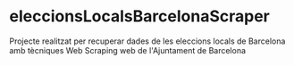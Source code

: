 # eleccionsLocalsBarcelonaScraper
Projecte realitzat per recuperar dades de les eleccions locals de Barcelona amb tècniques Web Scraping web de l'Ajuntament de Barcelona
